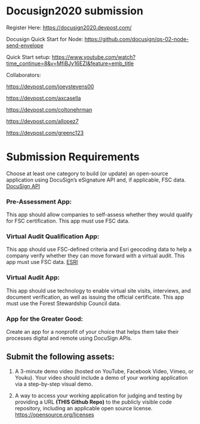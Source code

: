 # Docusign2020 submission

Register Here:
https://docusign2020.devpost.com/

Docusign Quick Start for Node:
https://github.com/docusign/qs-02-node-send-envelope

Quick Start setup:
https://www.youtube.com/watch?time_continue=8&v=MfiBJy16EZI&feature=emb_title

Collaborators:

https://devpost.com/joeystevens00

https://devpost.com/axcasella

https://devpost.com/coltonehrman

https://devpost.com/allopez7

https://devpost.com/greenc123

# Submission Requirements

Choose at least one category to build (or update) 
an open-source application using DocuSign’s eSignature API and, if applicable, FSC data.
[DocuSign API](https://developers.docusign.com/esign-rest-api)

### Pre-Assessment App:
This app should allow companies to self-assess whether they would qualify for FSC certification. 
This app must use FSC data.

### Virtual Audit Qualification App:
This app should use FSC-defined criteria and Esri geocoding data to help a company verify 
whether they can move forward with a virtual audit. This app must use FSC data.
[ESRI](https://developers.arcgis.com/rest/geocode/api-reference/overview-world-geocoding-service.htm)

### Virtual Audit App:
This app should use technology to enable virtual site visits, 
interviews, and document verification, as well as issuing the official certificate. 
This app must use the Forest Stewardship Council data.

### App for the Greater Good:
Create an app for a nonprofit of your choice that helps them take their processes digital and remote using DocuSign APIs.

## Submit the following assets:

1. A 3-minute demo video (hosted on YouTube, Facebook Video, Vimeo, or Youku). 
Your video should include a demo of your working application via a step-by-step visual demo.

2. A way to access your working application for judging and testing by providing a URL __(THIS Github Repo)__ 
to the publicly visible code repository, including an applicable open source license. 
https://opensource.org/licenses

